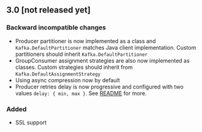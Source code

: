 ## 3.0 [not released yet]

### Backward incompatible changes
- Producer partitioner is now implemented as a class and `Kafka.DefaultPartitioner` matches Java client implementation. Custom partitioners should inherit `Kafka.DefaultPartitioner`
- GroupConsumer assignment strategies are also now implemented as classes. Custom strategies should inherit from `Kafka.DefaultAssignmentStrategy`
- Using async compression now by default
- Producer retries delay is now progressive and configured with two values `delay: { min, max }`. See [README](README.md#producer-options) for more.

### Added
- SSL support
